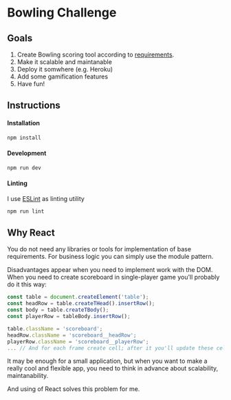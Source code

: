 # Bowling Challenge

## Goals

1. Create Bowling scoring tool according to [requirements](./docs/REQUIREMENTS.md).
2. Make it scalable and maintanable
3. Deploy it somwhere (e.g. Heroku)
4. Add some gamification features
5. Have fun!

## Instructions

#### Installation

```bash
npm install
```

#### Development

```bash
npm run dev
```

#### Linting

I use [ESLint](http://eslint.org/) as linting utility
```bash
npm run lint
```

## Why React

You do not need any libraries or tools for implementation of base requirements. For business logic 
you can simply use the module pattern.

Disadvantages appear when you need to implement work with the DOM. When you need to create scoreboard in 
single-player game you'll probably do it this way:

```js
const table = document.createElement('table');
const headRow = table.createTHead().insertRow();
const body = table.createTBody();
const playerRow = tableBody.insertRow();

table.className = 'scoreboard';
headRow.className = 'scoreboard__headRow';
playerRow.className = 'scoreboard__playerRow';
... // And for each frame create cell; after it you'll update these cells after rolls.
```

It may be enough for a small application, but when you want to make a really cool and flexible app, 
you need to think in advance about scalability, maintanability.

And using of React solves this problem for me.
